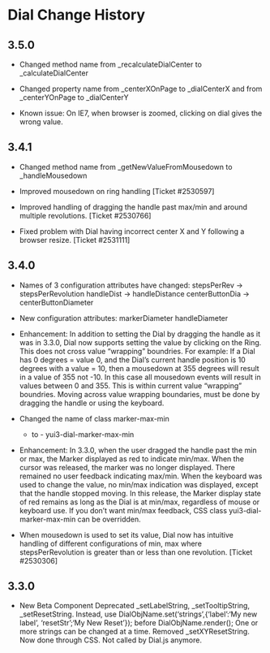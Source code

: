 Dial Change History
===================

3.5.0
-----

-   Changed method name from \_recalculateDialCenter to \_calculateDialCenter

-   Changed property name from \_centerXOnPage to \_dialCenterX and from \_centerYOnPage to \_dialCenterY

-   Known issue: On IE7, when browser is zoomed, clicking on dial gives the wrong value.

3.4.1
-----

-   Changed method name from \_getNewValueFromMousedown to \_handleMousedown

-   Improved mousedown on ring handling \[Ticket \#2530597\]

-   Improved handling of dragging the handle past max/min and around multiple revolutions. \[Ticket \#2530766\]

-   Fixed problem with Dial having incorrect center X and Y following a browser resize. \[Ticket \#2531111\]

3.4.0
-----

-   Names of 3 configuration attributes have changed: stepsPerRev -&gt; stepsPerRevolution handleDist -&gt; handleDistance centerButtonDia -&gt; centerButtonDiameter

-   New configuration attributes: markerDiameter handleDiameter

-   Enhancement: In addition to setting the Dial by dragging the handle as it was in 3.3.0, Dial now supports setting the value by clicking on the Ring. This does not cross value “wrapping” boundries. For example: If a Dial has 0 degrees = value 0, and the Dial’s current handle position is 10 degrees with a value = 10, then a mousedown at 355 degrees will result in a value of 355 not -10. In this case all mousedown events will result in values between 0 and 355. This is within current value “wrapping” boundries. Moving across value wrapping boundaries, must be done by dragging the handle or using the keyboard.

-   Changed the name of class marker-max-min
    -   to - yui3-dial-marker-max-min
-   Enhancement: In 3.3.0, when the user dragged the handle past the min or max, the Marker displayed as red to indicate min/max. When the cursor was released, the marker was no longer displayed. There remained no user feedback indicating max/min. When the keyboard was used to change the value, no min/max indication was displayed, except that the handle stopped moving. In this release, the Marker display state of red remains as long as the Dial is at min/max, regardless of mouse or keyboard use. If you don’t want min/max feedback, CSS class yui3-dial-marker-max-min can be overridden.

-   When mousedown is used to set its value, Dial now has intuitive handling of different configurations of min, max where stepsPerRevolution is greater than or less than one revolution. \[Ticket \#2530306\]

3.3.0
-----

-   New Beta Component Deprecated \_setLabelString, \_setTooltipString, \_setResetString. Instead, use DialObjName.set(‘strings’,{‘label’:‘My new label’, ‘resetStr’;‘My New Reset’}); before DialObjName.render(); One or more strings can be changed at a time. Removed \_setXYResetString. Now done through CSS. Not called by Dial.js anymore.
